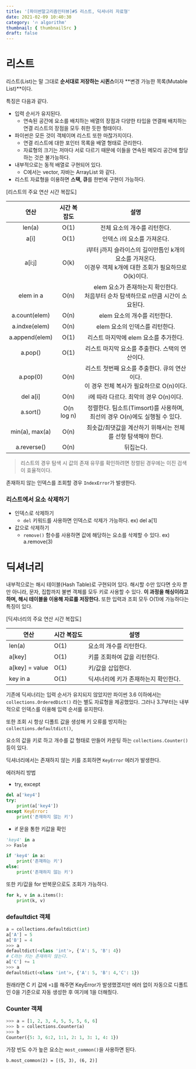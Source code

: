 ```yaml
---
title: '[파이썬알고리즘인터뷰]#5 리스트, 딕셔너리 자료형'
date: 2021-02-09 10:40:30
category: '🔥 algorithm'
thumbnail: { thumbnailSrc }
draft: false
---
```


# 리스트

리스트(List)는 말 그대로 **순서대로 저장하는 시퀸스**이자 **변경 가능한 목록(Mutable List)**이다.

특징은 다음과 같다.

- 입력 순서가 유지된다.
  - 연속된 공간에 요소를 배치하는 배열의 장점과 다양한 타입을 연결해 배치하는 연결 리스트의 장점을 모두 취한 듯한 형태이다.
- 파이썬은 모든 것이 객체이며 리스트 또한 마찮가지이다.
  - 연결 리스트에 대한 포인터 목록을 배열 형태로 관리한다.
  - 자료형의 크기는 저마다 서로 다르기 때문에 이들을 연속된 메모리 공간에 할당하는 것은 불가능하다.
- 내부적으로는 동적 배열로 구현되어 있다.
  - C에서는 vector, 자바는 ArrayList 와 같다.
- 리스트 자료형을 이용하면 **스택, 큐**를 한번에 구현이 가능하다.

[리스트의 주요 연산 시간 복잡도]

|      연산      | 시간 복잡도 |                                                       설명                                                        |
| :------------: | :---------: | :---------------------------------------------------------------------------------------------------------------: |
|     len(a)     |    O(1)     |                                           전체 요소의 개수를 리턴한다.                                            |
|      a[i]      |    O(1)     |                                            인덱스 i의 요소를 가져온다.                                            |
|     a[i:j]     |    O(k)     | i부터 j까지 슬라이스의 길이만틈인 k개의 요소를 가져온다. <br />이경우 객체 k개에 대한 조회가 필요하므로 O(k)이다. |
|   elem in a    |    O(n)     |               elem 요소가 존재하는지 확인한다.<br />처음부터 순차 탐색하므로 n만큼 시간이 소요된다.               |
| a.count(elem)  |    O(n)     |                                           elem 요소의 개수를 리턴한다.                                            |
| a.indxe(elem)  |    O(n)     |                                          elem 요소의 인덱스를 리턴한다.                                           |
| a.append(elem) |    O(1)     |                                       리스트 마지막에 elem 요소를 추가한다.                                       |
|    a.pop()     |    O(1)     |                                  리스트 마지막 요소를 추출한다. 스택의 연산이다.                                  |
|    a.pop(0)    |    O(n)     |            리스트 첫번째 요소를 추출한다. 큐의 연산이다.<br />이 경우 전체 복사가 필요하므로 O(n)이다.            |
|    del a[i]    |    O(n)     |                                      i에 따라 다르다. 최악의 경우 O(n)이다.                                       |
|    a.sort()    | O(n log n)  |                    정렬한다. 팀소트(Timsort)를 사용하며, 최선의 경우 O(n)에도 실행될 수 있다.                     |
| min(a), max(a) |    O(n)     |                           최솟값/최댓값을 계산하기 위해서는 전체를 선형 탐색해야 한다.                            |
|  a.reverse()   |    O(n)     |                                                     뒤집는다.                                                     |

> 리스트의 경우 탐색 시 값의 존재 유무를 확인하려면 정렬된 경우에는 이진 검색이 효율적이다.

존재하지 않는 인덱스를 조회할 경우 `IndexError`가 발생한다.

### 리스트에서 요소 삭제하기

- 인덱스로 삭제하기
  - `del` 키워드를 사용하면 인덱스로 삭제가 가능하다. ex) del a[1]
- 값으로 삭제하기
  - `remove()` 함수를 사용하면 값에 해당하는 요소를 삭제할 수 있다. ex) a.remove(3)

# 딕셔너리

내부적으로는 해시 테이블(Hash Table)로 구현되어 있다. 해시할 수만 있다면 숫자 뿐만 아니라, 문자, 집합까지 불변 객체를 모두 키로 사용할 수 있다. **이 과정을 해싱이라고 하며, 해시 테이블을 이용해 자료를 저장한다.** 또한 입력과 조회 모두 O(1)에 가능하다는 특징이 있다.

[딕셔너리의 주요 연산 시간 복잡도]

| 연산           | 시간 복잡도 | 설명                                 |
| -------------- | ----------- | ------------------------------------ |
| len(a)         | O(1)        | 요소의 개수를 리턴한다.              |
| a[key]         | O(1)        | 키를 조회하여 값을 리턴한다.         |
| a[key] = value | O(1)        | 키/값을 삽입한다.                    |
| key in a       | O(1)        | 딕셔너리에 키가 존재하는지 확인한다. |

기존에 딕셔너리는 입력 순서가 유지되지 않았지만 파이썬 3.6 이하에서는 `collections.OrderedDict()` 라는 별도 자료형을 제공했었다. 그러나 3.7부터는 내부적으로 인덱스를 이용해 입력 순서를 유지한다.

또한 조회 시 항상 디폴트 값을 생성해 키 오류를 방지하는 `collections.defaultdict()`,

요소의 값을 키로 하고 개수를 값 형태로 만들어 카운팅 하는 `collections.Counter()` 등이 있다.

딕셔너리에서는 존재하지 않는 키를 조회하면 `KeyError` 에러가 발생한다.

에러처리 방법

- try, except

```python
del a['key4']
try:
    print(a['key4'])
except KeyError:
	print('존재하지 않는 키')
```

- if 문을 통한 키값을 확인

```python
'key4' in a
>> Fasle

if 'key4' in a:
	print('존재하는 키')
else:
	print('존재하지 않는 키')
```

또한 키/값을 for 반복문으로도 조회가 가능하다.

```python
for k, v in a.items():
	print(k, v)
```

### defaultdict 객체

```python
a = collections.defaultdict(int)
a['A'] = 5
a['B'] = 4
>>> a
defaultdict(<class 'int'>, {'A': 5, 'B': 4})
# C라는 키는 존재하지 않는다.
a['C'] += 1
>>> a
defaultdict(<class 'int'>, {'A': 5, 'B': 4,'C': 1})
```

원래라면 C 키 값에 `+1`를 해주면 KeyError가 발생했겠지만 에러 없이 자동으로 디폴트인 0을 기준으로 자동 생성한 후 여기에 1을 더해줬다.

### Counter 객체

```python
>>> a = [1, 2, 3, 4, 5, 5, 5, 6, 6]
>>> b = collections.Counter(a)
>>> b
Counter({5: 3, 6:2, 1:1, 2: 1, 3: 1, 4: 1})
```

가장 빈도 수가 높은 요소는 `most_common()`을 사용하면 된다.

`b.most_common(2) = [(5, 3), (6, 2)]`

